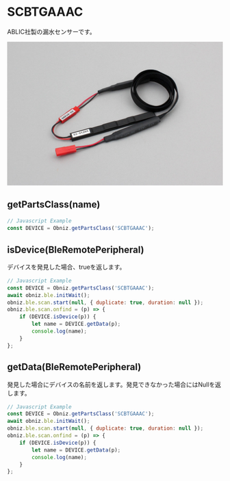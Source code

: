 # SCBTGAAAC

ABLIC社製の漏水センサーです。 

![](image.jpg)


## getPartsClass(name)

```javascript
// Javascript Example
const DEVICE = Obniz.getPartsClass('SCBTGAAAC');
```

## isDevice(BleRemotePeripheral)

デバイスを発見した場合、trueを返します。

```javascript
// Javascript Example
const DEVICE = Obniz.getPartsClass('SCBTGAAAC');
await obniz.ble.initWait();
obniz.ble.scan.start(null, { duplicate: true, duration: null });
obniz.ble.scan.onfind = (p) => {
    if (DEVICE.isDevice(p)) {
        let name = DEVICE.getData(p);
        console.log(name);
    }
};
```

## getData(BleRemotePeripheral)

発見した場合にデバイスの名前を返します。発見できなかった場合にはNullを返します。

```javascript
// Javascript Example
const DEVICE = Obniz.getPartsClass('SCBTGAAAC');
await obniz.ble.initWait();
obniz.ble.scan.start(null, { duplicate: true, duration: null });
obniz.ble.scan.onfind = (p) => {
    if (DEVICE.isDevice(p)) {
        let name = DEVICE.getData(p);
        console.log(name);
    }
};
```
